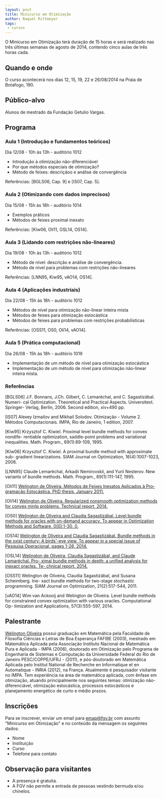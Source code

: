 ```yaml
---
layout: post
title: Minicurso em Otimização
author: Raquel Rittmeyer
tags:
 - cursos
---
```


O Minicurso em Otimização terá duração de 15 horas e será realizado
nas três últimas semanas de agosto de 2014, contendo cinco aulas de
três horas cada.

## Quando e onde

O curso acontecerá nos dias 12, 15, 19, 22 e 26/08/2014 na Praia de
Botafogo, 190.

## Público-alvo

Alunos de mestrado da Fundação Getulio Vargas. 

## Programa

### Aula 1 (Introdução e fundamentos teóricos) 

Dia 12/08 - 10h às 13h - auditório 1012

- Introdução à otimização não-diferenciável
- Por que métodos especiais de otimização?
- Método de feixes: descriçãoo e análise de convergência 

Referências: [BGLS06, Cap. 9] e [IS07, Cap. 5].

### Aula 2 (Otimizando com dados imprecisos) 

Dia 15/08 - 15h às 18h - auditório 1014

- Exemplos práticos
- Métodos de feixes proximal inexato

Referências: [Kiw06, Oli11, OSL14, OS14].

### Aula 3 (Lidando com restrições não-lineares) 

Dia 19/08 - 10h às 13h - auditório 1012

- Método de nível: descrição e análise de convergência.
- Método de nível para problemas com restrições não-lineares 

Referências: [LNN95, Kiw95, vAO14, OS14].

### Aula 4 (Aplicações industriais) 

Dia 22/08 - 15h às 18h - auditório 1012

- Métodos de nível para otimização não-linear inteira mista
- Métodos de feixes para otimização estocástica
- Métodos de feixes para problemas com restrições probabilísticas 

Referências: [OSS11, OS0, Oli14, vAO14].

### Aula 5 (Prática computacional) 

Dia 26/08 - 15h às 18h - auditório 1019

- Implementação de um método de nível para otimização estocástica
- Implementação de um método de nível para otimização não-linear inteira mista.

### Referências

[BGLS06] J.F. Bonnans, J.Ch. Gilbert, C. Lemaréchal, and
C. Sagastizábal. Numeri- cal Optimization. Theoretical and Practical
Aspects. Universitext. Springer- Verlag, Berlin, 2006. Second edition,
xiv+490 pp.

[IS07] Alexey Izmailov and Mikhail Solodov. Otimização -
Volume 2. Métodos Computacionais. IMPA, Rio de Janeiro, 1 edition,
2007.

[Kiw95] Krzysztof C. Kiwiel. Proximal level bundle methods for convex
nondife- rentiable optimization, saddle-point problems and variational
inequalities. Math. Program., 69(1):89-109, 1995.

[Kiw06] Krzysztof C. Kiwiel. A proximal bundle method with approximate
sub- gradient linearizations. SIAM Journal on Optimization,
16(4):1007-1023, 2006.

[LNN95] Claude Lemaréchal, Arkadii Nemirovskii, and Yurii
Nesterov. New variants of bundle methods. Math. Program.,
69(1):111-147, 1995.

[Oli11] [Welington de Oliveira. Métodos de Feixes Inexatos Aplicados à Pro- gramação Estocástica. PhD thesis, January 2011.](http://www.oliveira.mat.br)

[Oli14] [Welington de Oliveira. Regularized nonsmooth optimization methods for convex minlp problems. Technical report, 2014.](http://www.oliveira.mat.br)

[OS0] [Welington de Oliveira and Claudia Sagastizábal. Level bundle methods for oracles with on-demand accuracy. To appear in Optimization Methods and Software, 0(0):1-30, 0.](http://dx.doi.org/10.1080/10556788.2013)

[OS14] [Welington de Oliveira and Claudia Sagastizábal. Bundle methods in the xxist century: A birds'-eye view. To appear in a special issue of Pesquisa Operacional, pages 1-26, 2014.](http://www.oliveira.mat.br)

[OSL14] [Welington de Oliveira, Claudia Sagastizábal, and Claude Lemaréchal. Pro- ximal bundle methods in depth: a unified analysis for inexact oracles. Te- chnical report, 2014.](http://www.optimization-online.org/DB_HTML/2013/02/3792.html)

[OSS11] Welington de Oliveira, Claudia Sagastizábal, and Susana
Scheimberg. Ine- xact bundle methods for two-stage stochastic
programming. SIAM Journal on Optimization, 21(2):517-544, 2011.

[vAO14] Wim van Ackooij and Welington de Oliveira. Level bundle
methods for constrained convex optimization with various
oracles. Computational Op- timization and Applications, 57(3):555-597,
2014.


## Palestrante

[Welington Oliveira](http://lattes.cnpq.br/7487747692812163) possui
graduação em Matemática pela Faculdade de Filosofia Ciências e Letras
de Boa Esperança FAFIBE (2003), mestrado em Matemática Aplicada pela
Associação Instituto Nacional de Matemática Pura e Aplicada - IMPA
(2006), doutorado em Otimização pelo Programa de Engenharia de
Sistemas e Computação da Universidade Federal do Rio de Janeiro
PESC/COPPE/UFRJ - (2011), e pós-doutorado em Matemática Aplicada pelo
Institut National de Recherche en Informatique et en Automatique -
INRIA (2012), na França. Atualmente é pesquisador visitante no
IMPA. Tem experiência na área de matemática aplicada, com ênfase em
otimização, atuando principalmente nos seguintes temas: otimização
não-diferenciável, otimização estocástica, processos estocásticos e
planejamento energético de curto e médio prazos.

## Inscrições

Para se inscrever, enviar um email para emap@fgv.br com assunto
"Minicurso em Otimização" e no conteúdo da mensagem os seguintes
dados:

- Nome
- Instituição
- Curso
- Telefone para contato

## Observação para visitantes

- A presença é gratuita.
- A FGV não permite a entrada de pessoas vestindo bermuda e/ou
  chinelos.
